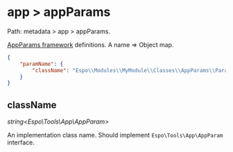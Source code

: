 # app > appParams

Path: metadata > app > appParams.

[AppParams framework](../app-params.md) definitions. A name => Object map.

```json
{
    "paramName": {
        "className": "Espo\\Modules\\MyModule\\Classes\\AppParams\\ParamName"
    }
}

```

## className

*string<Espo\Tools\App\AppParam\>*

An implementation class name. Should implement `Espo\Tools\App\AppParam` interface.
